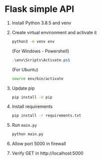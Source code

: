 # Flask simple API

1. Install Python 3.8.5 and venv
   
2. Create virtual environment and activate it
    ```sh
    python3 -m venv env
    ```

    (For Windows - Powershell)
    ```powershell
    .\env\Scripts\Activate.ps1
    ```

    (For Ubuntu)
    ```sh
    source env/bin/activate
    ```

3. Update pip

    ```sh
    pip install -U pip
    ```

4. Install requirements

    ```sh
    pip install -r requirements.txt
    ```

5. Run `main.py`
   
   ```sh
   python main.py
   ```

6. Allow port 5000 in firewall

7. Verify GET in http://localhost:5000
